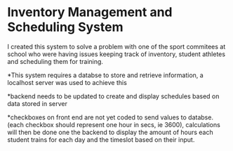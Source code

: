 # Inventory Management and Scheduling System 
I created this system to solve a problem with one of the sport commitees at school who were having issues keeping track of inventory,  student athletes and scheduling them for training.


*This system requires a databse to store and retrieve information, a localhost server was used to achieve this

*backend needs to be updated to create and display schedules based on data stored in server

*checkboxes on front end are not yet coded to send values to databse. (each checkbox should represent one hour in secs, ie 3600), calculations will then be done one the backend to display the amount of hours each student trains for each day and the timeslot based on their input.
